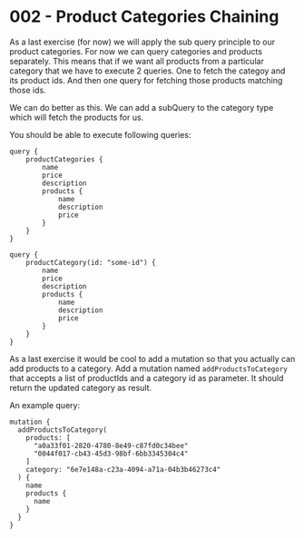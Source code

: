 # 002 - Product Categories Chaining

As a last exercise (for now) we will apply the sub query principle to our product categories.
For now we can query categories and products separately. This means that if we want all products from a particular category that we have to execute 2 queries. One to fetch the categoy and its product ids. And then one query for fetching those products matching those ids.

We can do better as this. We can add a subQuery to the category type which will fetch the products for us.

You should be able to execute following queries:


```gql
query {
    productCategories {
        name
        price
        description
        products {
            name
            description
            price
        }
    }
}
```

```gql
query {
    productCategory(id: "some-id") {
        name
        price
        description
        products {
            name
            description
            price
        }
    }
}
```

As a last exercise it would be cool to add a mutation so that you actually can add products to a category.
Add a mutation named `addProductsToCategory` that accepts a list of productIds and a category id as parameter. It should return the updated category as result.

An example query:

```gql
mutation {
  addProductsToCategory(
    products: [
      "a0a33f01-2820-4780-8e49-c87fd0c34bee"
      "0044f017-cb43-45d3-98bf-6bb3345304c4"
    ]
    category: "6e7e148a-c23a-4094-a71a-04b3b46273c4"
  ) {
    name
    products {
      name
    }
  }
}
```